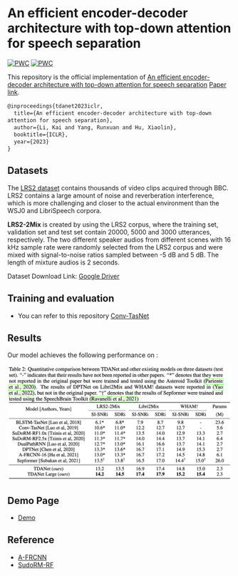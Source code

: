 # An efficient encoder-decoder architecture with top-down attention for speech separation

[![PWC](https://img.shields.io/endpoint.svg?url=https://paperswithcode.com/badge/an-efficient-encoder-decoder-architecture/speech-separation-on-libri2mix)](https://paperswithcode.com/sota/speech-separation-on-libri2mix?p=an-efficient-encoder-decoder-architecture) [![PWC](https://img.shields.io/endpoint.svg?url=https://paperswithcode.com/badge/an-efficient-encoder-decoder-architecture/speech-separation-on-wham)](https://paperswithcode.com/sota/speech-separation-on-wham?p=an-efficient-encoder-decoder-architecture)

This repository is the official implementation of [An efficient encoder-decoder architecture with top-down attention for speech separation](https://cslikai.cn/project/TDANet) [Paper link](https://openreview.net/pdf?id=fzberKYWKsI). 

```
@inproceedings{tdanet2023iclr,
  title={An efficient encoder-decoder architecture with top-down attention for speech separation},
  author={Li, Kai and Yang, Runxuan and Hu, Xiaolin},
  booktitle={ICLR},
  year={2023}
}
```

## Datasets

The [LRS2 dataset](https://www.robots.ox.ac.uk/~vgg/data/lip_reading/lrs2.html) contains thousands of video clips acquired through BBC. LRS2 contains a large amount of noise and reverberation interference, which is more challenging and closer to the actual environment than the WSJ0 and LibriSpeech corpora. 

**LRS2-2Mix** is created by using the LRS2 corpus, where the training set, validation set and test set contain 20000, 5000 and 3000 utterances, respectively. The two different speaker audios from different scenes with 16 kHz sample rate were randomly selected from the LRS2 corpus and were mixed with signal-to-noise ratios sampled between -5 dB and 5 dB. The length of mixture audios is 2 seconds.

Dataset Download Link: [Google Driver](https://drive.google.com/file/d/1dCWD5OIGcj43qTidmU18unoaqo_6QetW/view?usp=sharing)

## Training and evaluation

- You can refer to this repository [Conv-TasNet](https://github.com/JusperLee/Conv-TasNet)

## Results

Our model achieves the following performance on :

![](./results.png)

## Demo Page

- [Demo](https://cslikai.cn/project/TDANet/)

## Reference

- [A-FRCNN](https://github.com/JusperLee/AFRCNN-For-Speech-Separation)
- [SudoRM-RF](https://github.com/etzinis/sudo_rm_rf)
